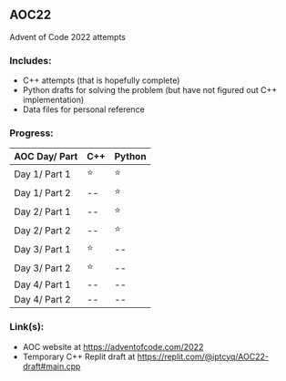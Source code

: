 ## AOC22
Advent of Code 2022 attempts 


### Includes:
- C++ attempts (that is hopefully complete)
- Python drafts for solving the problem (but have not figured out C++ implementation)
- Data files for personal reference


### Progress:

| AOC Day/ Part | C++ | Python |
| ------------- | ----|--------|
| Day 1/ Part 1 | ⭐ | ⭐ |
| Day 1/ Part 2 | -- | ⭐ |
| Day 2/ Part 1 | -- | ⭐ |
| Day 2/ Part 2 | -- | ⭐ |
| Day 3/ Part 1 | ⭐ | -- |
| Day 3/ Part 2 | ⭐ | -- |
| Day 4/ Part 1 | -- | -- |
| Day 4/ Part 2 | -- | -- |


### Link(s):
- AOC website at https://adventofcode.com/2022
- Temporary C++ Replit draft at https://replit.com/@iptcyq/AOC22-draft#main.cpp
